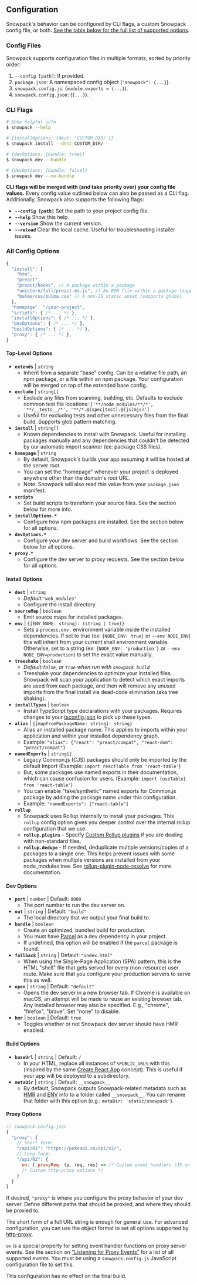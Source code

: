 ## Configuration

Snowpack's behavior can be configured by CLI flags, a custom Snowpack config file, or both. [See the table below for the full list of supported options](#configuration-options).

### Config Files

Snowpack supports configuration files in multiple formats, sorted by priority order:

1. `--config [path]`: If provided.
1. `package.json`: A namespaced config object (`"snowpack": {...}`).
1. `snowpack.config.js`: (`module.exports = {...}`).
1. `snowpack.config.json`: (`{...}`).

### CLI Flags

```bash
# Show helpful info
$ snowpack --help

# {installOptions: {dest: 'CUSTOM_DIR/'}}
$ snowpack install --dest CUSTOM_DIR/

# {devOptions: {bundle: true}}
$ snowpack dev --bundle

# {devOptions: {bundle: false}}
$ snowpack dev --no-bundle
```

**CLI flags will be merged with (and take priority over) your config file values.** Every config value outlined below can also be passed as a CLI flag. Additionally, Snowpack also supports the following flags:

- **`--config [path]`** Set the path to your project config file.
- **`--help`** Show this help.
- **`--version`** Show the current version. 
- **`--reload`** Clear the local cache. Useful for troubleshooting installer issues.


### All Config Options

```js
{
  "install": [
    "htm",
    "preact",
    "preact/hooks", // A package within a package
    "unistore/full/preact.es.js", // An ESM file within a package (supports globs)
    "bulma/css/bulma.css" // A non-JS static asset (supports globs)
  ],
  "homepage": "/your-project",
  "scripts": { /* ... */ },
  "installOptions": { /* ... */ },
  "devOptions": { /* ... */ },
  "buildOptions": { /* ... */ },
  "proxy": { /* ... */ },
}
```

#### Top-Level Options

- **`extends`** | `string`
  - Inherit from a separate "base" config. Can be a relative file path, an npm package, or a file within an npm package. Your configuration will be merged on top of the extended base config.
- **`exclude`** | `string[]`
  - Exclude any files from scanning, building, etc. Defaults to exclude common test file locations: `['**/node_modules/**/*', '**/__tests__/*', '**/*.@(spec|test).@(js|mjs)']`
  - Useful for excluding tests and other unnecessary files from the final build. Supports glob pattern matching. 
- **`install`** | `string[]`
  - Known dependencies to install with Snowpack. Useful for installing packages manually and any dependencies that couldn't be detected by our automatic import scanner (ex: package CSS files).
- **`homepage`** | `string`
  - By default, Snowpack's builds your app assuming it will be hosted at the server root.
  - You can set the "homepage" whenever your project is deployed anywhere other than the domain's root URL.
  - Note: Snowpack will also read this value from your `package.json` manifest.
- **`scripts`**
  - Set build scripts to transform your source files. See the section below for more info.
- **`installOptions.*`**
  - Configure how npm packages are installed. See the section below for all options.
- **`devOptions.*`**
  - Configure your dev server and build workflows. See the section below for all options.
- **`proxy.*`**
  - Configure the dev server to proxy requests. See the section below for all options.

#### Install Options

- **`dest`** | `string`
  - *Default:`"web_modules"`*
  - Configure the install directory.
- **`sourceMap`** | `boolean`  
  - Emit source maps for installed packages.
- **`env`** | `{[ENV_NAME: string]: (string | true)}`
  - Sets a `process.env.` environment variable inside the installed dependencies. If set to true (ex: `{NODE_ENV: true}` or `--env NODE_ENV`) this will inherit from your current shell environment variable. Otherwise, set to a string (ex: `{NODE_ENV: 'production'}` or `--env NODE_ENV=production`) to set the exact value manually.
- **`treeshake`** | `boolean`
  - *Default:`false`, or `true` when run with `snowpack build`*
  - Treeshake your dependencies to optimize your installed files. Snowpack will scan your application to detect which exact imports are used from each package, and then will remove any unused imports from the final install via dead-code elimination (aka tree shaking).
- **`installTypes`** | `boolean`
  - Install TypeScript type declarations with your packages. Requires changes to your [tsconfig.json](#TypeScript) to pick up these types. 
- **`alias`** | `{[mapFromPackageName: string]: string}`
  - Alias an installed package name. This applies to imports within your application and within your installed dependency graph. 
  - Example: `"alias": {"react": "preact/compat", "react-dom": "preact/compat"}`
- **`namedExports`** | `string[]` 
  - Legacy Common.js (CJS) packages should only be imported by the default import (Example: `import reactTable from 'react-table'`)
  - But, some packages use named exports in their documentation, which can cause confusion for users. (Example: `import {useTable} from 'react-table'`)
  - You can enable "fake/synthetic" named exports for Common.js package by adding the package name under this configuration.
  - Example: `"namedExports": ["react-table"]`
- **`rollup`**
  - Snowpack uses Rollup internally to install your packages. This `rollup` config option gives you deeper control over the internal rollup configuration that we use. 
  - **`rollup.plugins`** - Specify [Custom Rollup plugins](#installing-non-js-packages) if you are dealing with non-standard files.
  - **`rollup.dedupe`** - If needed, deduplicate multiple versions/copies of a packages to a single one. This helps prevent issues with some packages when multiple versions are installed from your node_modules tree. See [rollup-plugin-node-resolve](https://github.com/rollup/plugins/tree/master/packages/node-resolve#usage) for more documentation.

#### Dev Options

- **`port`** | `number` | Default: `8080`
  - The port number to run the dev server on.
- **`out`** | `string` | Default: `"build"`
  - The local directory that we output your final build to.
- **`bundle`** | `boolean`
  - Create an optimized, bundled build for production. 
  - You must have [Parcel](https://parceljs.org/) as a dev dependency in your project.
  - If undefined, this option will be enabled if the `parcel` package is found.
- **`fallback`** | `string` | Default: `"index.html"`
  - When using the Single-Page Application (SPA) pattern, this is the HTML "shell" file that gets served for every (non-resource) user route. Make sure that you configure your production servers to serve this as well.
- **`open`** | `string` | Default: `"default"`
  - Opens the dev server in a new browser tab. If Chrome is available on macOS, an attempt will be made to reuse an existing browser tab. Any installed browser may also be specified. E.g., "chrome", "firefox", "brave". Set "none" to disable.
- **`hmr`** | `boolean` | Default: `true`
  - Toggles whether or not Snowpack dev server should have HMR enabled.

#### Build Options

- **`baseUrl`** | `string` | Default: `/`
  - In your HTML, replace all instances of `%PUBLIC_URL%` with this (inspired by the same [Create React App](https://create-react-app.dev/docs/using-the-public-folder/) concept). This is useful if your app will be deployed to a subdirectory.
- **`metaDir`** | `string` | Default: `__snowpack__`
  - By default, Snowpack outputs Snowpack-related metadata such as [HMR](#hot-module-replacement) and [ENV](#environment-variables) info to a folder called `__snowpack__`. You can rename that folder with this option (e.g.: `metaDir: 'static/snowpack'`).

#### Proxy Options

```js
// snowpack.config.json
{
  "proxy": {
    // Short form:
    "/api/01": "https://pokeapi.co/api/v2/",
    // Long form:
    "/api/02": { 
      on: { proxyReq: (p, req, res) => /* Custom event handlers (JS only) */ },
      /* Custom http-proxy options */
    }
  }
}
```

If desired, `"proxy"` is where you configure the proxy behavior of your dev server. Define different paths that should be proxied, and where they should be proxied to. 

The short form of a full URL string is enough for general use. For advanced configuration, you can use the object format to set all options supported by [http-proxy](https://github.com/http-party/node-http-proxy).

`on` is a special property for setting event handler functions on proxy server events. See the section on ["Listening for Proxy Events"](https://github.com/http-party/node-http-proxy#listening-for-proxy-events) for a list of all supported events. You must be using a `snowpack.config.js` JavaScript configuration file to set this.

This configuration has no effect on the final build.
